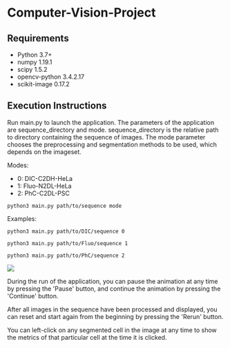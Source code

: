 # Computer-Vision-Project
## Requirements
* Python 3.7+
* numpy 1.19.1
* scipy 1.5.2
* opencv-python 3.4.2.17
* scikit-image 0.17.2


## Execution Instructions
Run main.py to launch the application.
The parameters of the application are sequence_directory and mode.
sequence_directory is the relative path to directory containing the sequence of images.
The mode parameter chooses the preprocessing and segmentation methods to be used, which depends on the imageset.

Modes: 
* 0: DIC-C2DH-HeLa
* 1: Fluo-N2DL-HeLa
* 2: PhC-C2DL-PSC

```
python3 main.py path/to/sequence mode 
```
Examples:
```
python3 main.py path/to/DIC/sequence 0 
```
```
python3 main.py path/to/Fluo/sequence 1 
```
```
python3 main.py path/to/PhC/sequence 2
```
![](phc.gif)

During the run of the application, you can pause the animation at any time by pressing the 'Pause' button, and continue the animation by pressing the 'Continue' button.

After all images in the sequence have been processed and displayed, you can reset and start again from the beginning by pressing the 'Rerun' button.

You can left-click on any segmented cell in the image at any time to show the metrics of that particular cell at the time it is clicked.

